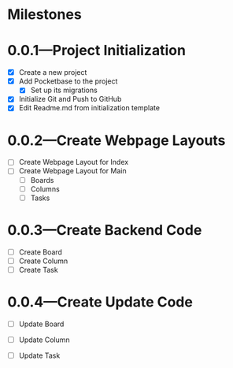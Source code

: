 # Milestones

# 0.0.1—Project Initialization
- [x] Create a new project
- [x] Add Pocketbase to the project
  - [x] Set up its migrations
- [x] Initialize Git and Push to GitHub
- [x] Edit Readme.md from initialization template

# 0.0.2—Create Webpage Layouts
- [ ] Create Webpage Layout for Index
- [ ] Create Webpage Layout for Main
  - [ ] Boards
  - [ ] Columns
  - [ ] Tasks

# 0.0.3—Create Backend Code
- [ ] Create Board
- [ ] Create Column
- [ ] Create Task

# 0.0.4—Create Update Code
- [ ] Update Board
- [ ] Update Column
- [ ] Update Task

